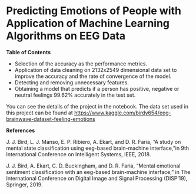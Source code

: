 Predicting Emotions of People with Application of Machine Learning Algorithms on EEG Data
=========

**Table of Contents**

* Selection of the accuracy as the performance metrics.
* Application of data cleaning on 2132x2549 dimensional data set to improve the accuracy and the rate of convergence of the model.
* Detecting and removing unnecessary features.
* Obtaining a model that predicts if a person has positive, negative or neutral feelings 99.62% accurately in the test set.

You can see the details of the project in the notebook. The data set used in this project can be found at https://www.kaggle.com/birdy654/eeg-brainwave-dataset-feeling-emotions

**References**

J. J. Bird, L. J. Manso, E. P. Ribiero, A. Ekart, and D. R. Faria, “A study on mental state classification using eeg-based brain-machine interface,”in 9th International Conference on Intelligent Systems, IEEE, 2018.

J. J. Bird, A. Ekart, C. D. Buckingham, and D. R. Faria, “Mental emotional sentiment classification with an eeg-based brain-machine interface,” in The International Conference on Digital Image and Signal Processing (DISP’19), Springer, 2019.
